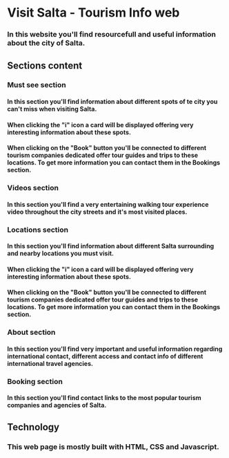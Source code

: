 # Visit Salta - Tourism Info web

### In this website you'll find resourcefull and useful information about the city of Salta.

## Sections content

### Must see section

#### In this section you'll find information about different spots of te city you can't miss when visiting Salta.

#### When clicking the "i" icon a card will be displayed offering very interesting information about these spots.

#### When clicking on the "Book" button you'll be connected to different tourism companies dedicated offer tour guides and trips to these locations. To get more information you can contact them in the Bookings section.

### Videos section

#### In this section you'll find a very entertaining walking tour experience video throughout the city streets and it's most visited places.

### Locations section

#### In this section you'll find information about different Salta surrounding and nearby locations you must visit.

#### When clicking the "i" icon a card will be displayed offering very interesting information about these spots.

#### When clicking on the "Book" button you'll be connected to different tourism companies dedicated offer tour guides and trips to these locations. To get more information you can contact them in the Bookings section.

### About section

#### In this section you'll find very important and useful information regarding international contact, different access and contact info of different international travel agencies.

### Booking section

#### In this section you'll find contact links to the most popular tourism companies and agencies of Salta.

## Technology

### This web page is mostly built with HTML, CSS and Javascript.
